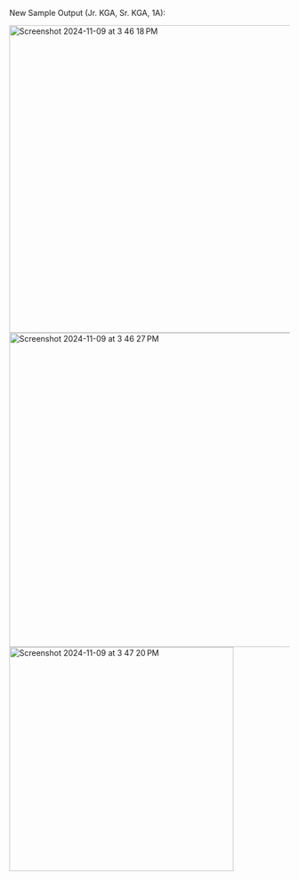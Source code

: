New Sample Output (Jr. KGA, Sr. KGA, 1A):

<img width="553" alt="Screenshot 2024-11-09 at 3 46 18 PM" src="https://github.com/user-attachments/assets/f6bc9201-f68f-4c9c-abad-91b8d6f0ace0">
<img width="565" alt="Screenshot 2024-11-09 at 3 46 27 PM" src="https://github.com/user-attachments/assets/2784a2d8-b748-4a3d-b13f-cf9c18524f25">
<img width="403" alt="Screenshot 2024-11-09 at 3 47 20 PM" src="https://github.com/user-attachments/assets/d0ed8c00-3e15-4964-80d4-1ff1508467ea">
